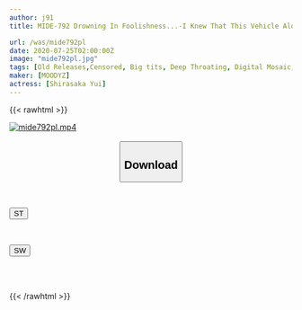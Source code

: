 ```yaml
---
author: j91
title: MIDE-792 Drowning In Foolishness...-I Knew That This Vehicle Alone Was Useless...-Yuri Shirasaka

url: /was/mide792pl
date: 2020-07-25T02:00:00Z
image: "mide792pl.jpg"
tags: [Old Releases,Censored, Big tits, Deep Throating, Digital Mosaic, Female College Student, Promiscuity, (tag-censored), Solowork]
maker: [MOODYZ]
actress: [Shirasaka Yui]
---
```



{{< rawhtml >}}

<div class="video" data-videoid="xl9o87o2GpckJXY">
    <a href="javascript:;">
        <img src="/was/mide792pl/mide792pl.jpg" width="WIDTH" height="HEIGHT" alt="mide792pl.mp4" loading="lazy">
    </a>
</div>

<script type="text/javascript" src="https://j91.asia/asset/on-demand-st.js"></script>

<br>
  <link rel="stylesheet" href="https://j91.asia/asset/bs5.css">
  
  <center>
  <button class="btn btn-primary" type="button" data-bs-toggle="collapse" data-bs-target=".multi-collapse" aria-expanded="false" aria-controls="multiCollapseExample1 multiCollapseExample2"><h2>Download</h2></button></center>
</p>
<div class="row">
  <div class="col">
    <div class="collapse multi-collapse" id="multiCollapseExample1">
      <div class="card card-body">
	      	      <br>
<div class="buttons">  
<p><a href="https://streamtape.to/v/xl9o87o2GpckJXY" target="_blank"><button class="btn-hover color-3"><i class="fa fa-download"></i> ST</button></a></p></div>
    </div>
  </div>
</div>
  <div class="col">
    <div class="collapse multi-collapse" id="multiCollapseExample2">
      <div class="card card-body">
	      <br>
<div class="buttons">
<p><a href="https://cdnwish.com/zohcsabk518t" target="_blank"><button class="btn-hover color-2"><i class="fa fa-download"></i> SW</button></a></p></div>
<br><br>
      </div>
    </div>
  </div>
</div>

{{< /rawhtml >}}